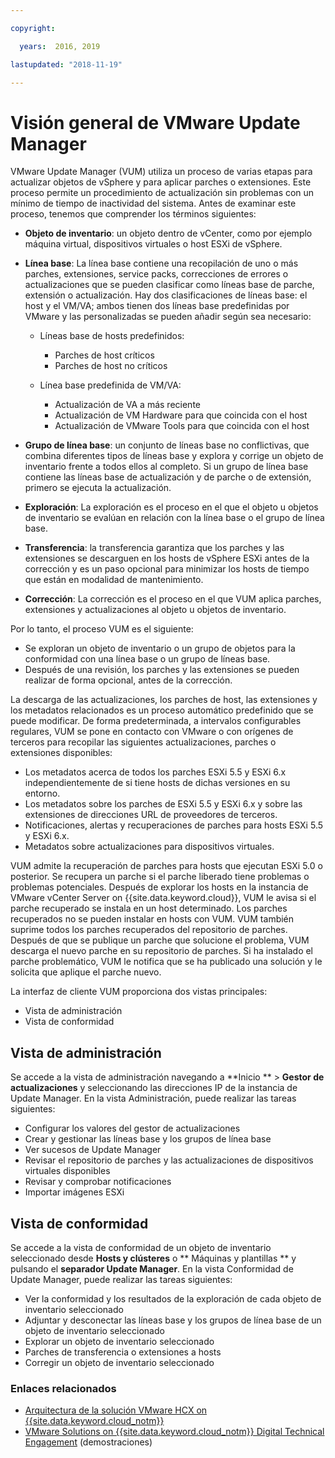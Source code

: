 ```yaml
---

copyright:

  years:  2016, 2019

lastupdated: "2018-11-19"

---
```


# Visión general de VMware Update Manager

VMware Update Manager (VUM) utiliza un proceso de varias etapas para actualizar objetos de vSphere y para aplicar parches o extensiones. Este proceso permite un procedimiento de actualización sin problemas con un mínimo de tiempo de inactividad del sistema. Antes de examinar este proceso, tenemos que comprender los términos siguientes:
* **Objeto de inventario**: un objeto dentro de vCenter, como por ejemplo máquina virtual, dispositivos virtuales o host ESXi de vSphere.
* **Línea base**: La línea base contiene una recopilación de uno o más parches, extensiones, service packs, correcciones de errores o actualizaciones que se pueden clasificar como líneas base de parche, extensión o actualización. Hay dos clasificaciones de líneas base: el host y el VM/VA; ambos tienen dos líneas base predefinidas por VMware y las personalizadas se pueden añadir según sea necesario:
  - Líneas base de hosts predefinidos:
    - Parches de host críticos
    - Parches de host no críticos

  - Línea base predefinida de VM/VA:
    - Actualización de VA a más reciente
    - Actualización de VM Hardware para que coincida con el host
    - Actualización de VMware Tools para que coincida con el host

* **Grupo de línea base**: un conjunto de líneas base no conflictivas, que combina diferentes tipos de líneas base y explora y corrige un objeto de inventario frente a todos ellos al completo. Si un grupo de línea base contiene las líneas base de actualización y de parche o de extensión, primero se ejecuta la actualización.
* **Exploración**: La exploración es el proceso en el que el objeto u objetos de inventario se evalúan en relación con la línea base o el grupo de línea base.
* **Transferencia**: la transferencia garantiza que los parches y las extensiones se descarguen en los hosts de vSphere ESXi antes de la corrección y es un paso opcional para minimizar los hosts de tiempo que están en modalidad de mantenimiento.
* **Corrección**: La corrección es el proceso en el que VUM aplica parches, extensiones y actualizaciones al objeto u objetos de inventario.

Por lo tanto, el proceso VUM es el siguiente:
* Se exploran un objeto de inventario o un grupo de objetos para la conformidad con una línea base o un grupo de líneas base.
* Después de una revisión, los parches y las extensiones se pueden realizar de forma opcional, antes de la corrección.

La descarga de las actualizaciones, los parches de host, las extensiones y los metadatos relacionados es un proceso automático predefinido que se puede modificar. De forma predeterminada, a intervalos configurables regulares, VUM se pone en contacto con VMware o con orígenes de terceros para recopilar las siguientes actualizaciones, parches o extensiones disponibles:

* Los metadatos acerca de todos los parches ESXi 5.5 y ESXi 6.x independientemente de si tiene hosts de dichas versiones en su entorno.
* Los metadatos sobre los parches de ESXi 5.5 y ESXi 6.x y sobre las extensiones de direcciones URL de proveedores de terceros.
* Notificaciones, alertas y recuperaciones de parches para hosts ESXi 5.5 y ESXi 6.x.
* Metadatos sobre actualizaciones para dispositivos virtuales.

VUM admite la recuperación de parches para hosts que ejecutan ESXi 5.0 o posterior. Se recupera un parche si el parche liberado tiene problemas o problemas potenciales. Después de explorar los hosts en la instancia de VMware vCenter Server on {{site.data.keyword.cloud}}, VUM le avisa si el parche recuperado se instala en un host determinado. Los parches recuperados no se pueden instalar en hosts con VUM. VUM también suprime todos los parches recuperados del repositorio de parches. Después de que se publique un parche que solucione el problema, VUM descarga el nuevo parche en su repositorio de parches. Si ha instalado el parche problemático, VUM le notifica que se ha publicado una solución y le solicita que aplique el parche nuevo.

La interfaz de cliente VUM proporciona dos vistas principales:
*	Vista de administración
*	Vista de conformidad

##	Vista de administración
Se accede a la vista de administración navegando a **Inicio ** > **Gestor de actualizaciones** y seleccionando las direcciones IP de la instancia de Update Manager. En la vista Administración, puede realizar las tareas siguientes:
*	Configurar los valores del gestor de actualizaciones
*	Crear y gestionar las líneas base y los grupos de línea base
*	Ver sucesos de Update Manager
*	Revisar el repositorio de parches y las actualizaciones de dispositivos virtuales disponibles
*	Revisar y comprobar notificaciones
*	Importar imágenes ESXi

##	Vista de conformidad
Se accede a la vista de conformidad de un objeto de inventario seleccionado desde **Hosts y clústeres** o ** Máquinas y plantillas ** y pulsando el **separador Update Manager**. En la vista Conformidad de Update Manager, puede realizar las tareas siguientes:
*	Ver la conformidad y los resultados de la exploración de cada objeto de inventario seleccionado
*	Adjuntar y desconectar las líneas base y los grupos de línea base de un objeto de inventario seleccionado
*	Explorar un objeto de inventario seleccionado
*	Parches de transferencia o extensiones a hosts
*	Corregir un objeto de inventario seleccionado

### Enlaces relacionados

* [Arquitectura de la solución VMware HCX on {{site.data.keyword.cloud_notm}}](https://www.ibm.com/cloud/garage/files/HCX_Architecture_Design.pdf)
* [VMware Solutions on {{site.data.keyword.cloud_notm}} Digital Technical Engagement](https://ibm-dte.mybluemix.net/ibm-vmware) (demostraciones)
